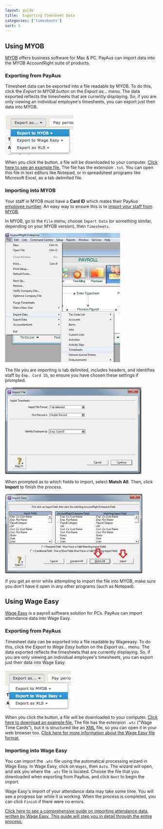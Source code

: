 ```yaml
---
layout: guide
title:  Exporting Timesheet Data
categories: ['timesheets']
sort: 5
---
```


## Using MYOB
[MYOB](http://myob.com.au/) offers business software for Mac & PC. PayAus can import data into the MYOB AccountRight suite of products.

### Exporting from PayAus

Timesheet data can be exported into a file readable by MYOB. To do this, click the *Export to MYOB* button on the *Export as...* menu. The data exported reflects the timesheets that are currently displaying. So, if you are only viewing an individual employee's timesheets, you can export just their data into MYOB.

![The export to MYOB button on the Export as... menu](/img/timesheets/export_to_myob_timesheets.png)

When you click the button, a file will be downloaded to your computer. [Click here to see an example file.](/files/MYOB_2012_12_31_1360538855.txt) The file has the extension `.txt`. You can open this file in text editors like Notepad, or in spreadsheet programs like Microsoft Excel, as a tab delimited file.

### Importing into MYOB

Your staff in MYOB must have a **Card ID** which mates their PayAus [employee number](../../staff/team/#fields_available). An easy way to ensure this is to [import your staff from MYOB](../../staff/myob/).

In MYOB, go to the `File` menu, choose `Import Data` (or something similar, depending on your MYOB version), then `Timesheets`.

![Timesheet imports in MYOB](/img/timesheets/myob_menu.png)

The file you are importing is tab delimited, includes headers, and identifies staff by `Emp. Card ID`, so ensure you have chosen these settings if prompted.

![Import settings in MYOB](/img/timesheets/myob_settings.png)

When prompted as to which fields to import, select **Match All**. Then, click **Import** to finish the process.

![Matching fields in MYOB](/img/timesheets/myob_match.png)

<div class="alert alert-block">
  <i class="icon-exclamation-sign"> </i>
  <p>
  	If you get an error while attempting to import the file into MYOB, make sure you don't have it open in any other programs (such as Notepad).
  </p>
</div>

## Using Wage Easy

[Wage Easy](http://www.wageeasy.com.au/) is a payroll software solution for PCs. PayAus can import attendance data into Wage Easy.

### Exporting from PayAus

Timesheet data can be exported into a file readable by Wageeasy. To do this, click the *Export to Wage Easy* button on the *Export as...* menu. The data exported reflects the timesheets that are currently displaying. So, if you are only viewing an individual employee's timesheets, you can export just their data into Wage Easy.

![The export to Wageeasy button on the Export as... menu](/img/timesheets/export_to_wageeasy.png)

When you click the button, a file will be downloaded to your computer. [Click here to download an example file.](/files/WageEasy_timesheets_2012_12_31_1361855789.wtc) The file has the extension `.wtc` ("Wage Time Cards"), but it is structured like an [XML](http://en.wikipedia.org/wiki/XML) file, so you can open it in your web browser too. [Click here for more information about the Wage Easy file format.](http://www.wageeasy.com.au/index.htm?payroll/tsimport.htm)

### Importing into Wage Easy

You can import the `.wtc` file using the automatical processing wizard in Wage Easy. In Wage Easy, click on `Wages`, then `Auto`. The wizard will open, and ask you where the `.wtc` file is located. Choose the file that you downloaded when exporting from PayAus, and click `Next` to begin the import.

Wage Easy's import of your attendance data may take some time. You will see a progress bar while it is working. When the process is completed, you can click `Finish` if there were no errors.

<div class="alert alert-block">
  <i class="icon-thumbs-up"> </i>
  <p>
  	<a href="/files/wageeasy_import_guide.pdf">Click here to see a comprehensive guide on importing attendance data, written by Wage Easy. This guide will step you in detail through the entire process.</a>
  </p>
</div>